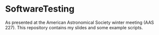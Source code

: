 # SoftwareTesting

As presented at the American Astronomical Society winter meeting (AAS 227). This repository contains my slides and some example scripts.
